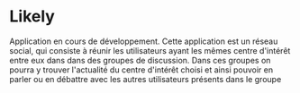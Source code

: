 # Likely
Application en cours de développement. Cette application est un réseau social, qui consiste à réunir les utilisateurs ayant les mêmes centre d'intérêt entre eux dans dans des groupes de discussion. Dans ces groupes on pourra y trouver l'actualité du centre d'intérêt choisi et ainsi pouvoir en parler ou en débattre avec les autres utilisateurs présents dans le groupe
